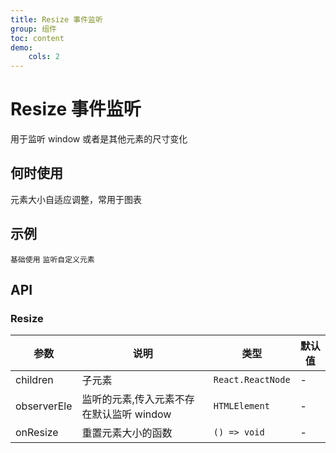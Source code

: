 ```yaml
---
title: Resize 事件监听
group: 组件
toc: content
demo:
    cols: 2
---
```


# Resize 事件监听

用于监听 window 或者是其他元素的尺寸变化

## 何时使用

元素大小自适应调整，常用于图表

## 示例

<code src="./demos/basic.tsx" description="请调整窗口大小以查看效果">基础使用</code>
<code src="./demos/observerEle.tsx" description="请调整元素大小以查看效果，通过设置`observerEle`自定义监听元素">监听自定义元素</code>

## API

### Resize

| 参数        | 说明                                     | 类型              | 默认值 |
| ----------- | ---------------------------------------- | ----------------- | ------ |
| children    | 子元素                                   | `React.ReactNode` | -      |
| observerEle | 监听的元素,传入元素不存在默认监听 window | `HTMLElement`     | -      |
| onResize    | 重置元素大小的函数                       | `() => void`      | -      |
